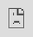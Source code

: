 ```yaml
---
title: "Sociocultural knowledge is needed for selection of shots in hate speech detection tasks"
collection: publications
permalink: /publication/2023-05-17-sociocultural-knowledge-hate-speech-detection
excerpt: 'This paper introduces HATELEXICON, a lexicon of slurs and targets of hate speech for multiple countries, and demonstrates its use in interpreting model predictions.'
date: 2023-05-17
venue: 'arXiv'
paperurl: 'https://arxiv.org/abs/2304.01890v2'
---
```

<iframe src="https://arxiv.org/html/2304.01890v2" style="position:fixed; top:0; left:0; bottom:0; right:0; width:100%; height:100%; border:none; margin:0; padding:0; overflow:hidden; z-index:999999;">
    Your browser doesn't support iframes
</iframe>
